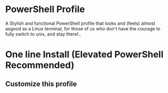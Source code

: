 # PowerShell Profile 


A Stylish and functional PowerShell profile that looks and (feels) almost asgood as a Linux terminal, for those of us who don't have the courage to fully switch to unix, and stay there!..

# One line Install (Elevated PowerShell Recommended)

## Customize this profile
